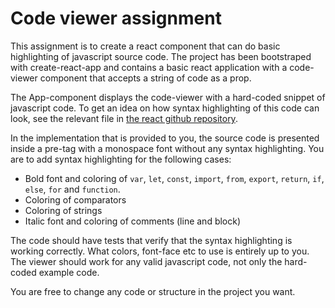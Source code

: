 # Code viewer assignment

This assignment is to create a react component that can do basic highlighting of javascript source code. The project
has been bootstraped with create-react-app and contains a basic react application with a code-viewer component that
accepts a string of code as a prop.

The App-component displays the code-viewer with a hard-coded snippet of javascript code. To get an idea on how
syntax highlighting of this code can look, see the relevant file in 
[the react github repository](https://github.com/facebook/react/blob/master/packages/react-dom/src/server/DOMMarkupOperations.js).

In the implementation that is provided to you, the source code is presented inside a pre-tag 
with a monospace font without any syntax highlighting. You are to add syntax highlighting for the following cases:

* Bold font and coloring of `var`, `let`, `const`, `import`, `from`, `export`, `return`, `if`, `else`, `for` and `function`.
* Coloring of comparators 
* Coloring of strings
* Italic font and coloring of comments (line and block)

The code should have tests that verify that the syntax highlighting is working correctly. What colors, font-face etc
to use is entirely up to you. The viewer should work for any valid javascript code, not only the hard-coded example
code. 

You are free to change any code or structure in the project you want.
